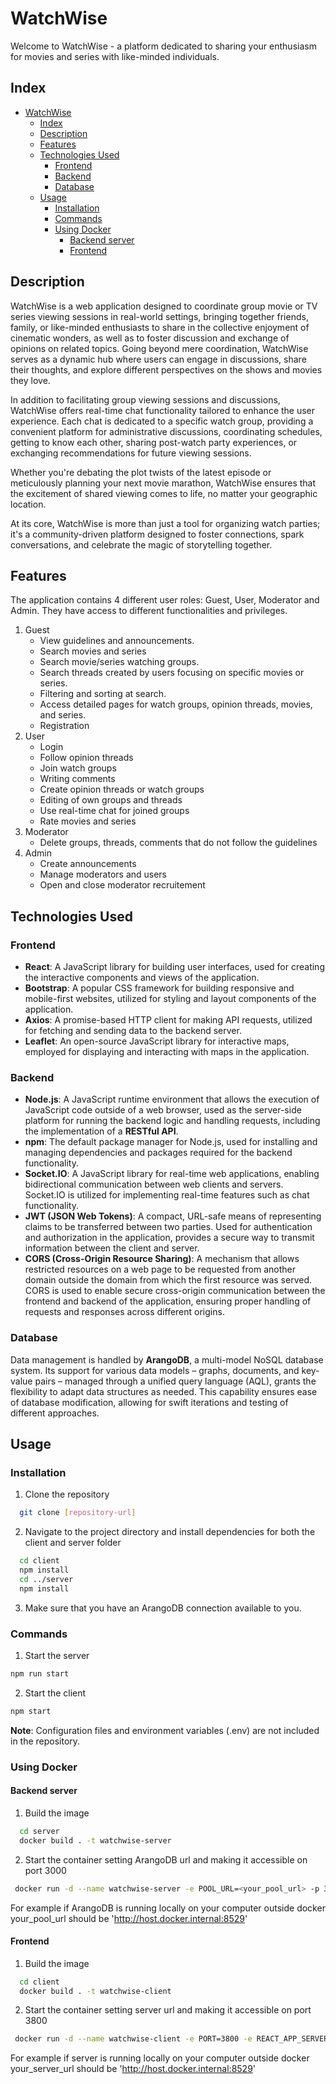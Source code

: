 # WatchWise

Welcome to WatchWise - a platform dedicated to sharing your enthusiasm for movies and series with like-minded individuals.

## Index

- [WatchWise](#watchwise)
  - [Index](#index)
  - [Description](#description)
  - [Features](#features)
  - [Technologies Used](#technologies-used)
    - [Frontend](#frontend)
    - [Backend](#backend)
    - [Database](#database)
  - [Usage](#usage)
    - [Installation](#installation)
    - [Commands](#commands)
    - [Using Docker](#using-docker)
      - [Backend server](#backend-server)
      - [Frontend](#frontend-1)

## Description

WatchWise is a web application designed to coordinate group movie or TV series viewing sessions in real-world settings, bringing together friends, family, or like-minded enthusiasts to share in the collective enjoyment of cinematic wonders, as well as to foster discussion and exchange of opinions on related topics. Going beyond mere coordination, WatchWise serves as a dynamic hub where users can engage in discussions, share their thoughts, and explore different perspectives on the shows and movies they love.

In addition to facilitating group viewing sessions and discussions, WatchWise offers real-time chat functionality tailored to enhance the user experience. Each chat is dedicated to a specific watch group, providing a convenient platform for administrative discussions, coordinating schedules, getting to know each other, sharing post-watch party experiences, or exchanging recommendations for future viewing sessions.

Whether you're debating the plot twists of the latest episode or meticulously planning your next movie marathon, WatchWise ensures that the excitement of shared viewing comes to life, no matter your geographic location.

At its core, WatchWise is more than just a tool for organizing watch parties; it's a community-driven platform designed to foster connections, spark conversations, and celebrate the magic of storytelling together.

## Features

The application contains 4 different user roles: Guest, User, Moderator and Admin. They have access to different functionalities and privileges.

1. Guest
   - View guidelines and announcements.
   - Search movies and series
   - Search movie/series watching groups.
   - Search threads created by users focusing on specific movies or series.
   - Filtering and sorting at search.
   - Access detailed pages for watch groups, opinion threads, movies, and series.
   - Registration
2. User
   - Login
   - Follow opinion threads
   - Join watch groups
   - Writing comments
   - Create opinion threads or watch groups
   - Editing of own groups and threads
   - Use real-time chat for joined groups
   - Rate movies and series
3. Moderator
   - Delete groups, threads, comments that do not follow the guidelines
4. Admin
   - Create announcements
   - Manage moderators and users
   - Open and close moderator recruitement

## Technologies Used 

### Frontend

- **React**: A JavaScript library for building user interfaces, used for creating the interactive components and views of the application.
- **Bootstrap**: A popular CSS framework for building responsive and mobile-first websites, utilized for styling and layout components of the application.
- **Axios**: A promise-based HTTP client for making API requests, utilized for fetching and sending data to the backend server.
- **Leaflet**: An open-source JavaScript library for interactive maps, employed for displaying and interacting with maps in the application.
  
### Backend

- **Node.js**: A JavaScript runtime environment that allows the execution of JavaScript code outside of a web browser, used as the server-side platform for running the backend logic and handling requests, including the implementation of a **RESTful API**.
- **npm**: The default package manager for Node.js, used for installing and managing dependencies and packages required for the backend functionality.
- **Socket.IO**: A JavaScript library for real-time web applications, enabling bidirectional communication between web clients and servers. Socket.IO is utilized for implementing real-time features such as chat functionality.
- **JWT (JSON Web Tokens)**: A compact, URL-safe means of representing claims to be transferred between two parties. Used for authentication and authorization in the application, provides a secure way to transmit information between the client and server.
- **CORS (Cross-Origin Resource Sharing)**: A mechanism that allows restricted resources on a web page to be requested from another domain outside the domain from which the first resource was served. CORS is used to enable secure cross-origin communication between the frontend and backend of the application, ensuring proper handling of requests and responses across different origins.

### Database

Data management is handled by **ArangoDB**, a multi-model NoSQL database system. Its support for various data models – graphs, documents, and key-value pairs – managed through a unified query language (AQL), grants the flexibility to adapt data structures as needed. This capability ensures ease of database modification, allowing for swift iterations and testing of different approaches.

## Usage

### Installation

1. Clone the repository
```bash
  git clone [repository-url]
``` 
2. Navigate to the project directory and install dependencies for both the client and server folder
```bash
  cd client
  npm install
  cd ../server
  npm install
``` 
3. Make sure that you have an ArangoDB connection available to you.
   
### Commands

1. Start the server
```bash
npm run start
``` 
2. Start the client
```bash
npm start
``` 

**Note**: Configuration files and environment variables (.env) are not included in the repository. 

### Using Docker

#### Backend server

1. Build the image
```bash
  cd server
  docker build . -t watchwise-server
``` 

2. Start the container setting ArangoDB url and making it accessible on port 3000
 ```bash
  docker run -d --name watchwise-server -e POOL_URL=<your_pool_url> -p 3000:3000 watchwise-server
``` 

For example if ArangoDB is running locally on your computer outside docker 
your_pool_url should be 'http://host.docker.internal:8529'

#### Frontend

1. Build the image
```bash
  cd client
  docker build . -t watchwise-client
``` 

2. Start the container setting server url and making it accessible on port 3800
 ```bash
  docker run -d --name watchwise-client -e PORT=3800 -e REACT_APP_SERVER_URL=<your_server_url> -p 3800:3800 watchwise-client
``` 

For example if server is running locally on your computer outside docker 
your_server_url should be 'http://host.docker.internal:8529'